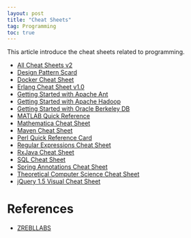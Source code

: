 ```yaml
---
layout: post
title: "Cheat Sheets"
tag: Programming
toc: true
---
```


This article introduce the cheat sheets related to programming.

<!--more-->

* [All Cheat Sheets v2](/docs/All_Cheat_Sheets_v2.pdf)
* [Design Pattern Scard](/docs/Design_Pattern_Scard.pdf)
* [Docker Cheat Sheet](/docs/Docker_cheat_sheet.pdf)
* [Erlang Cheat Sheet v1.0](/docs/Erlang_CheatSheet_v1.0.pdf)
* [Getting Started with Apache Ant](/docs/Getting_Started_with_Apache_Ant.pdf)
* [Getting Started with Apache Hadoop](/docs/Getting_Started_with_Apache_Hadoop.pdf)
* [Getting Started with Oracle Berkeley DB](/docs/Getting_Started_with_Oracle_Berkeley_DB.pdf)
* [MATLAB Quick Reference](/docs/MATLAB_Quick_Reference.pdf)
* [Mathematica Cheat Sheet](/docs/Mathematica_Cheat_Sheet.pdf)
* [Maven Cheat Sheet](/docs/Maven_cheat_sheet.pdf)
* [Perl Quick Reference Card](/docs/Perl_Quick_Reference_Card.pdf)
* [Regular Expressions Cheat Sheet](/docs/Regular_Expressions_cheat_sheet.pdf)
* [RxJava Cheat Sheet](/docs/RxJava_cheat_sheet.pdf)
* [SQL Cheat Sheet](/docs/SQL_cheat_sheet.pdf)
* [Spring Annotations Cheat Sheet](/docs/Spring_Annotations_cheat_sheet.pdf)
* [Theoretical Computer Science Cheat Sheet](/docs/Theoretical_Computer_Science_Cheat_Sheet.pdf)
* [jQuery 1.5 Visual Cheat Sheet](/docs/jQuery_1.5_Visual_Cheat_Sheet.pdf)

# References

* [ZREBLLABS](https://zeroturnaround.com/rebellabs/)
